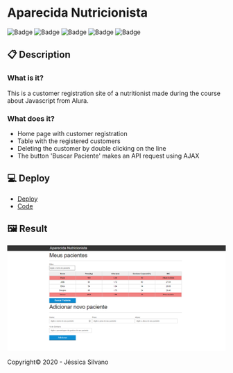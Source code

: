 # Aparecida Nutricionista
![Badge](https://camo.githubusercontent.com/3ec8366bbd86d7486beaaff0cba6f318746b67bd76bff66dd23711fe6a83ef12/68747470733a2f2f696d672e736869656c64732e696f2f7374617469632f76313f6c6162656c3d537461747573266d6573736167653d436f6e636c75656426636f6c6f723d627269677468677265656e267374796c653d666c6174266c6f676f3d535441545553)
![Badge](https://camo.githubusercontent.com/f9bdc241a308a29a7d255b28f0eb857472b6e252bf6bbc749bc2597a20f1d28e/68747470733a2f2f696d672e736869656c64732e696f2f7374617469632f76313f6c6162656c3d4c616e6775616765266d6573736167653d48544d4c2532303526636f6c6f723d726564267374796c653d666c6174)
![Badge](https://camo.githubusercontent.com/1c9e6605c1afceef6fba6f85adbb3c030c6efbf3818b0d334dd6591dc1614316/68747470733a2f2f696d672e736869656c64732e696f2f7374617469632f76313f6c6162656c3d4c616e6775616765266d6573736167653d4353532532303326636f6c6f723d6f72616e6765267374796c653d666c6174)
![Badge](https://img.shields.io/badge/Language-Javascript-blueviolet)
![Badge](https://img.shields.io/github/languages/top/jessicasilvano/aparecida-nutricionista)


## 📋 Description
### What is it?
This is a customer registration site of a nutritionist made during the course about Javascript from Alura.

### What does it?
- Home page with customer registration
- Table with the registered customers
- Deleting the customer by double clicking on the line
- The button 'Buscar Paciente' makes an API request using AJAX

## 💻 Deploy
- [Deploy](https://jessicasilvano.github.io/aparecida-nutricionista/)
- [Code](https://github.com/jessicasilvano/aparecida-nutricionista/blob/master/index.html)

## 🖼️ Result

![](./screenshot/screenshot.png)

Copyright©️ 2020 - Jéssica Silvano

